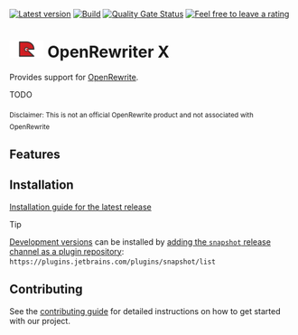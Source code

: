 [![Latest version](https://img.shields.io/jetbrains/plugin/v/22113?logo=jetbrains)](https://plugins.jetbrains.com/plugin/22113)
[![Build](https://img.shields.io/github/actions/workflow/status/xdev-software/intellij-plugin-openrewriter/checkBuild.yml?branch=develop)](https://github.com/xdev-software/intellij-plugin-openrewriter/actions/workflows/checkBuild.yml?query=branch%3Adevelop)
[![Quality Gate Status](https://sonarcloud.io/api/project_badges/measure?project=xdev-software_intellij-plugin-openrewriter&metric=alert_status)](https://sonarcloud.io/dashboard?id=xdev-software_intellij-plugin-openrewriter)
[![Feel free to leave a rating](https://img.shields.io/jetbrains/plugin/r/rating/22113?style=social&logo=jetbrains&label=Feel%20free%20to%20leave%20a%20rating)](https://plugins.jetbrains.com/plugin/22113/reviews)

# <img alt="OpenRewriter Plugin icon light" src="./src/main/resources/META-INF/pluginIcon.svg" height="30"> OpenRewriter X

Provides support for [OpenRewrite](https://github.com/openrewrite).

TODO

<sub>Disclaimer: This is not an official OpenRewrite product and not associated with OpenRewrite</sub>

## Features


## Installation
[Installation guide for the latest release](https://github.com/xdev-software/intellij-plugin-openrewriter/releases/latest#Installation)

> [!TIP]  
> [Development versions](https://plugins.jetbrains.com/plugin/22113/versions/snapshot) can be installed by [adding the ``snapshot`` release channel as a plugin repository](https://www.jetbrains.com/help/idea/managing-plugins.html#repos):<br/>
> ``https://plugins.jetbrains.com/plugins/snapshot/list``

## Contributing
See the [contributing guide](./CONTRIBUTING.md) for detailed instructions on how to get started with our project.
